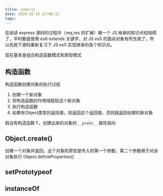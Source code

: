 ```yaml
---
title: inherit
date: 2020-10-16 17:06:22
tags:
---
```



在阅读 express 源码的过程中（req,res 的扩展）被一个 JS 继承的知识点给阻碍了，平时都是使用 es6 extends 关键字，对 JS es5 的面向对象有所生疏了，所以先抛下源码重新复习下 JS es5 实现继承的各个知识点。

现在基本是组合构造函数模式和原型模式

## 构造函数

构造函数创建对象的执行过程

1. 创建一个新对象
2. 将构造函数的作用域赋给这个新对象
3. 执行构造函数
4. 如果有Object类型的返回值，则返回这个返回值，否则就返回创建的新对象

假设有构造函数 F。创建出来的对象的 `__proto__` 属性指向

## Object.create()
创建一个对象并返回。这个对象的原型是传入的第一个参数。第二个参数用于对该对象执行 Object.defineProperties()

## setPrototypeof


## instanceOf